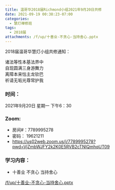 ```yaml
---
title: 温哥华2018届Richmond小组2021年9月20日共修
date: 2021-09-19 00:38:23-07:00
categories:
  - 慧灯禅修班
tags:
  - 2018届
attachments: /f/up/十善业-不贪心-当持舍心.pptx
---
```

2018届温哥华慧灯小组共修通知：

诸法等性本基法界中\
自现圆满三身游舞力\
离障本来怙主龙钦巴\
祈请无垢光尊常护我  

### 时间：

2021年9月20日 星期一 下午6：30

### Zoom:

* 房间#：7789995278 
* 密码： 19621211
* <https://us02web.zoom.us/j/7789995278?pwd=VjZmbWJFY2k2K0E5RVB2cTNIQmhqUT09>

### 学习内容：

* 十善业 不贪心 当持舍心

[/f/up/十善业-不贪心-当持舍心.pptx](/f/up/十善业-不贪心-当持舍心.pptx)